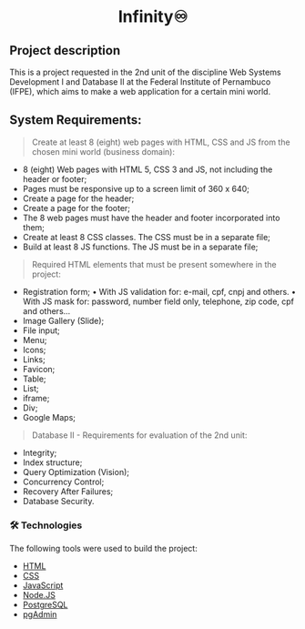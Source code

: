 <h1 align="center">Infinity♾️</h1>

## Project description

This is a project requested in the 2nd unit of the discipline Web Systems Development I and Database II at the Federal Institute of Pernambuco (IFPE), which aims to make a web application for a certain mini world.

## System Requirements:

> Create at least 8 (eight) web pages with HTML, CSS and JS from the chosen mini world (business domain):
- 8 (eight) Web pages with HTML 5, CSS 3 and JS, not including the header or footer;
- Pages must be responsive up to a screen limit of 360 x 640;
- Create a page for the header;
- Create a page for the footer;
- The 8 web pages must have the header and footer incorporated into them;
- Create at least 8 CSS classes. The CSS must be in a separate file;
- Build at least 8 JS functions. The JS must be in a separate file;

> Required HTML elements that must be present somewhere in the project:
- Registration form;
      • With JS validation for: e-mail, cpf, cnpj and others.
      • With JS mask for: password, number field only, telephone, zip code, cpf and others...
- Image Gallery (Slide);
- File input;
- Menu;
- Icons;
- Links;
- Favicon;
- Table;
- List;
- iframe;
- Div;
- Google Maps;

> Database II - Requirements for evaluation of the 2nd unit:

- Integrity;
- Index structure;
- Query Optimization (Vision);
- Concurrency Control;
- Recovery After Failures;
- Database Security.

### 🛠 Technologies

The following tools were used to build the project:

- [HTML](https://www.w3schools.com/)
- [CSS](https://www.w3schools.com/)
- [JavaScript](https://www.w3schools.com/)
- [Node.JS](https://nodejs.org/en/)
- [PostgreSQL](https://www.jetbrains.com/pt-br/datagrip/)
- [pgAdmin](https://www.pgadmin.org/)
